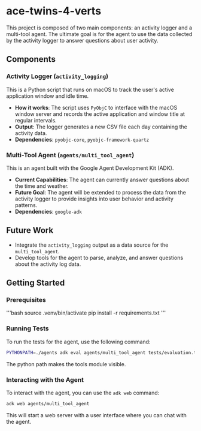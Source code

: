 # ace-twins-4-verts

This project is composed of two main components: an activity logger and a multi-tool agent. The ultimate goal is for the agent to use the data collected by the activity logger to answer questions about user activity.

## Components

### Activity Logger (`activity_logging`)

This is a Python script that runs on macOS to track the user's active application window and idle time.

*   **How it works**: The script uses `PyObjC` to interface with the macOS window server and records the active application and window title at regular intervals.
*   **Output**: The logger generates a new CSV file each day containing the activity data.
*   **Dependencies**: `pyobjc-core`, `pyobjc-framework-quartz`

### Multi-Tool Agent (`agents/multi_tool_agent`)

This is an agent built with the Google Agent Development Kit (ADK).

*   **Current Capabilities**: The agent can currently answer questions about the time and weather.
*   **Future Goal**: The agent will be extended to process the data from the activity logger to provide insights into user behavior and activity patterns.
*   **Dependencies**: `google-adk`

## Future Work

*   Integrate the `activity_logging` output as a data source for the `multi_tool_agent`.
*   Develop tools for the agent to parse, analyze, and answer questions about the activity log data.

## Getting Started

### Prerequisites

'''bash
source .venv/bin/activate
pip install -r requirements.txt
'''

### Running Tests

To run the tests for the agent, use the following command:

```bash
PYTHONPATH=./agents adk eval agents/multi_tool_agent tests/evaluation.test.json
```

The python path makes the tools module visible. 

### Interacting with the Agent

To interact with the agent, you can use the `adk web` command:

```bash
adk web agents/multi_tool_agent
```

This will start a web server with a user interface where you can chat with the agent.
